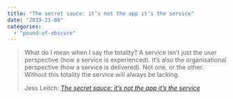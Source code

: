 ```yaml
---
title: "The secret sauce: it’s not the app it’s the service"
date: "2019-11-08"
categories: 
  - "pound-of-obscure"
---
```


> What do I mean when I say the totality? A service isn’t just the user perspective (how a service is experienced). It’s also the organisational perspective (how a service is delivered). Not one, or the other. Without this totality the service will always be lacking.
> 
> Jess Leitch: _[The secret sauce: it’s not the app it’s the service](https://jessleitch.co/2018/03/21/the-secret-sauce-its-not-the-app-its-the-service/)_
